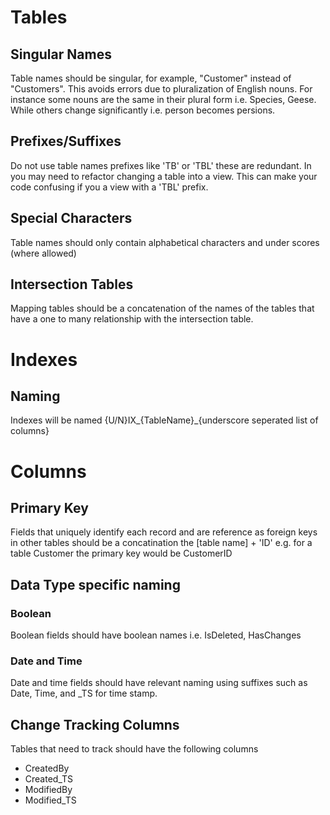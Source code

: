 # Tables 
## Singular Names 
Table names should be singular, for example, "Customer" instead of "Customers". This avoids errors due to pluralization of English nouns. For instance some nouns are the same in their plural form i.e. Species, Geese. While others change significantly i.e. person becomes persions. 

## Prefixes/Suffixes   
Do not use table names prefixes like 'TB' or 'TBL' these are redundant. In you may need to refactor changing a table into a view. This can make your code confusing if you a view with a 'TBL' prefix. 

## Special Characters
Table names should only contain alphabetical characters and under scores (where allowed)

## Intersection Tables
Mapping tables should be a concatenation of the names of the tables that have a one to many relationship with the intersection table.

# Indexes
## Naming 
Indexes will be named 
{U/N}IX_{TableName}_{underscore seperated list of columns}



# Columns

## Primary Key
Fields that uniquely identify each record and are reference as foreign keys in other tables should be a concatination the [table name] + 'ID' e.g. for a table Customer the primary key would be CustomerID


## Data Type specific naming
### Boolean
Boolean fields should have boolean names i.e. IsDeleted, HasChanges

### Date and Time
Date and time fields should have relevant naming using suffixes such as Date, Time, and _TS for time stamp.

## Change Tracking Columns
Tables that need to track should have the following columns
 - CreatedBy
 - Created_TS
 - ModifiedBy
 - Modified_TS
